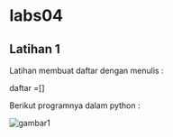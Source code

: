 # labs04
## Latihan 1
<p>Latihan membuat daftar dengan menulis :


daftar =[]

Berikut programnya dalam python :<p>

![gambar1](labs04/programL.png)